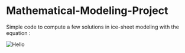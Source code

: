 # Mathematical-Modeling-Project

Simple code to compute a few solutions in ice-sheet modeling with the equation : 

![Hello](https://latex.codecogs.com/gif.latex?%20\frac{\partial{h}}{\partial{t}}+\lambda\frac{dh^{m+2}}{dx}=q)

